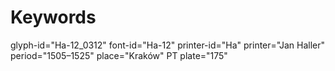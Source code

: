 # Keywords
glyph-id="Ha-12_0312"
font-id="Ha-12"
printer-id="Ha"
printer="Jan Haller"
period="1505–1525"
place="Kraków"
PT plate="175"
